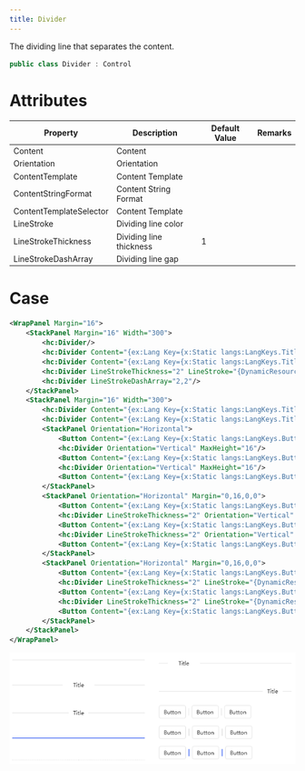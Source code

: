 ```yaml
---
title: Divider
---
```


The dividing line that separates the content.

```cs
public class Divider : Control
```

# Attributes
|Property|Description|Default Value|Remarks|
|-|-|-|-|
|Content|Content|||
|Orientation|Orientation|||
|ContentTemplate|Content Template|||
|ContentStringFormat|Content String Format|||
|ContentTemplateSelector|Content Template|||
|LineStroke|Dividing line color|||
|LineStrokeThickness|Dividing line thickness|1||
|LineStrokeDashArray|Dividing line gap||||

# Case
```xml
<WrapPanel Margin="16">
    <StackPanel Margin="16" Width="300">
        <hc:Divider/>
        <hc:Divider Content="{ex:Lang Key={x:Static langs:LangKeys.Title}}"/>
        <hc:Divider Content="{ex:Lang Key={x:Static langs:LangKeys.Title}}" Padding="10,0"/>
        <hc:Divider LineStrokeThickness="2" LineStroke="{DynamicResource DarkPrimaryBrush}"/>
        <hc:Divider LineStrokeDashArray="2,2"/>
    </StackPanel>
    <StackPanel Margin="16" Width="300">
        <hc:Divider Content="{ex:Lang Key={x:Static langs:LangKeys.Title}}" HorizontalContentAlignment="Left"/>
        <hc:Divider Content="{ex:Lang Key={x:Static langs:LangKeys.Title}}" Padding="10,0"  HorizontalContentAlignment="Right"/>
        <StackPanel Orientation="Horizontal">
            <Button Content="{ex:Lang Key={x:Static langs:LangKeys.Button}}"/>
            <hc:Divider Orientation="Vertical" MaxHeight="16"/>
            <Button Content="{ex:Lang Key={x:Static langs:LangKeys.Button}}"/>
            <hc:Divider Orientation="Vertical" MaxHeight="16"/>
            <Button Content="{ex:Lang Key={x:Static langs:LangKeys.Button}}"/>
        </StackPanel>
        <StackPanel Orientation="Horizontal" Margin="0,16,0,0">
            <Button Content="{ex:Lang Key={x:Static langs:LangKeys.Button}}"/>
            <hc:Divider LineStrokeThickness="2" Orientation="Vertical" MaxHeight="16"/>
            <Button Content="{ex:Lang Key={x:Static langs:LangKeys.Button}}"/>
            <hc:Divider LineStrokeThickness="2" Orientation="Vertical" MaxHeight="16"/>
            <Button Content="{ex:Lang Key={x:Static langs:LangKeys.Button}}"/>
        </StackPanel>
        <StackPanel Orientation="Horizontal" Margin="0,16,0,0">
            <Button Content="{ex:Lang Key={x:Static langs:LangKeys.Button}}"/>
            <hc:Divider LineStrokeThickness="2" LineStroke="{DynamicResource DarkPrimaryBrush}" Orientation="Vertical" MaxHeight="16"/>
            <Button Content="{ex:Lang Key={x:Static langs:LangKeys.Button}}"/>
            <hc:Divider LineStrokeThickness="2" LineStroke="{DynamicResource DarkPrimaryBrush}" Orientation="Vertical" MaxHeight="16"/>
            <Button Content="{ex:Lang Key={x:Static langs:LangKeys.Button}}"/>
        </StackPanel>
    </StackPanel>
</WrapPanel>
```
![Divider](https://raw.githubusercontent.com/HandyOrg/HandyOrgResource/master/HandyControl/Resources/Divider.png)